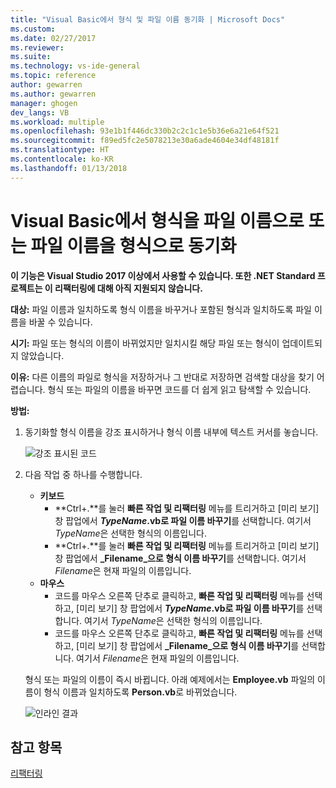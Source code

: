 ```yaml
---
title: "Visual Basic에서 형식 및 파일 이름 동기화 | Microsoft Docs"
ms.custom: 
ms.date: 02/27/2017
ms.reviewer: 
ms.suite: 
ms.technology: vs-ide-general
ms.topic: reference
author: gewarren
ms.author: gewarren
manager: ghogen
dev_langs: VB
ms.workload: multiple
ms.openlocfilehash: 93e1b1f446dc330b2c2c1c1e5b36e6a21e64f521
ms.sourcegitcommit: f89ed5fc2e5078213e30a6ade4604e34df48181f
ms.translationtype: HT
ms.contentlocale: ko-KR
ms.lasthandoff: 01/13/2018
---
```

# <a name="sync-a-type-to-a-filename-or-a-filename-to-a-type-in-visual-basic"></a>Visual Basic에서 형식을 파일 이름으로 또는 파일 이름을 형식으로 동기화

<!-- VERSIONLESS -->
**이 기능은 Visual Studio 2017 이상에서 사용할 수 있습니다.  또한 .NET Standard 프로젝트는 이 리팩터링에 대해 아직 지원되지 않습니다.**

**대상:** 파일 이름과 일치하도록 형식 이름을 바꾸거나 포함된 형식과 일치하도록 파일 이름을 바꿀 수 있습니다.

**시기:** 파일 또는 형식의 이름이 바뀌었지만 일치시킬 해당 파일 또는 형식이 업데이트되지 않았습니다. 

**이유:** 다른 이름의 파일로 형식을 저장하거나 그 반대로 저장하면 검색할 대상을 찾기 어렵습니다.  형식 또는 파일의 이름을 바꾸면 코드를 더 쉽게 읽고 탐색할 수 있습니다.

**방법:**

1. 동기화할 형식 이름을 강조 표시하거나 형식 이름 내부에 텍스트 커서를 놓습니다.

   ![강조 표시된 코드](media/synctype-highlight-vb.png)

1. 다음 작업 중 하나를 수행합니다.
   * **키보드**
     * **Ctrl+.**를 눌러 **빠른 작업 및 리팩터링** 메뉴를 트리거하고 [미리 보기] 창 팝업에서 ***TypeName*.vb로 파일 이름 바꾸기**를 선택합니다. 여기서 *TypeName*은 선택한 형식의 이름입니다.
     * **Ctrl+.**를 눌러 **빠른 작업 및 리팩터링** 메뉴를 트리거하고 [미리 보기] 창 팝업에서 **_Filename_으로 형식 이름 바꾸기**를 선택합니다. 여기서 *Filename*은 현재 파일의 이름입니다.
   * **마우스**
     * 코드를 마우스 오른쪽 단추로 클릭하고, **빠른 작업 및 리팩터링** 메뉴를 선택하고, [미리 보기] 창 팝업에서 ***TypeName*.vb로 파일 이름 바꾸기**를 선택합니다. 여기서 *TypeName*은 선택한 형식의 이름입니다.
     * 코드를 마우스 오른쪽 단추로 클릭하고, **빠른 작업 및 리팩터링** 메뉴를 선택하고, [미리 보기] 창 팝업에서 **_Filename_으로 형식 이름 바꾸기**를 선택합니다. 여기서 *Filename*은 현재 파일의 이름입니다.

   형식 또는 파일의 이름이 즉시 바뀝니다.  아래 예제에서는 **Employee.vb** 파일의 이름이 형식 이름과 일치하도록 **Person.vb**로 바뀌었습니다.

   ![인라인 결과](media/synctype-result-vb.png)

## <a name="see-also"></a>참고 항목

[리팩터링](../refactoring-in-visual-studio.md)
